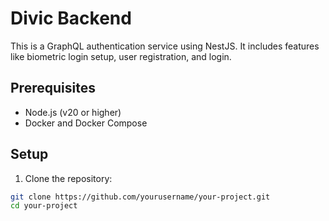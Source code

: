 # Divic Backend
This is a GraphQL authentication service using NestJS. It includes features like biometric login setup, user registration, and login.
 
## Prerequisites

- Node.js (v20 or higher)
- Docker and Docker Compose

## Setup

1. Clone the repository:

```bash
git clone https://github.com/yourusername/your-project.git
cd your-project
